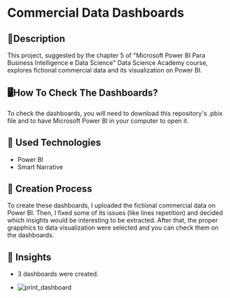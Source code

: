 # Commercial Data Dashboards

## 📃Description

This project, suggested by the chapter 5 of "Microsoft Power BI Para Business Intelligence e Data Science" Data Science Academy course, explores fictional commercial data and its visualization on Power BI. 

## 🖥️How To Check The Dashboards?

To check the dashboards, you will need to download this repository's .pbix file and to have Microsoft Power BI in your computer to open it.

## 🤖 Used Technologies
- Power BI
- Smart Narrative

## 🧐 Creation Process

To create these dashboards, I uploaded the fictional commercial data on Power BI. Then, I fixed some of its issues (like lines repetition) and decided which insights would be interesting to be extracted. After that, the proper grapphics to data visualization were selected and you can check them on the dashboards.

## 🚀 Insights
- 3 dashboards were created.

- ![print_dashboard](https://github.com/user-attachments/assets/4e0193f2-158f-4541-9471-8154db786967)

